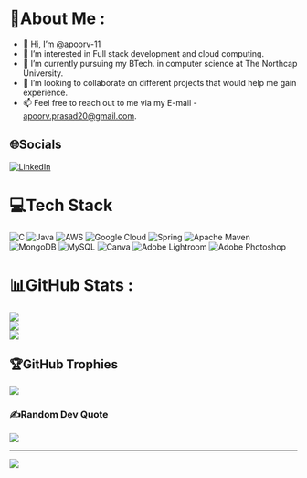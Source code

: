 # 💫About Me :
- 👋 Hi, I’m @apoorv-11
- 👀 I’m interested in Full stack development and cloud computing.
- 🌱 I’m currently pursuing my BTech. in computer science at The Northcap University.
- 💞️ I’m looking to collaborate on different projects that would help me gain experience.
- 📫 Feel free to reach out to me via my E-mail - apoorv.prasad20@gmail.com.


## 🌐Socials
[![LinkedIn](https://img.shields.io/badge/LinkedIn-%230077B5.svg?logo=linkedin&logoColor=white)](https://linkedin.com/in/linkedin.com/in/apoorv-prasad-543b26282/) 

# 💻Tech Stack
![C](https://img.shields.io/badge/c-%2300599C.svg?style=plastic&logo=c&logoColor=white) ![Java](https://img.shields.io/badge/java-%23ED8B00.svg?style=plastic&logo=java&logoColor=white) ![AWS](https://img.shields.io/badge/AWS-%23FF9900.svg?style=plastic&logo=amazon-aws&logoColor=white) ![Google Cloud](https://img.shields.io/badge/Google%20Cloud-%234285F4.svg?style=plastic&logo=google-cloud&logoColor=white) ![Spring](https://img.shields.io/badge/spring-%236DB33F.svg?style=plastic&logo=spring&logoColor=white) ![Apache Maven](https://img.shields.io/badge/Apache%20Maven-C71A36?style=plastic&logo=Apache%20Maven&logoColor=white) ![MongoDB](https://img.shields.io/badge/MongoDB-%234ea94b.svg?style=plastic&logo=mongodb&logoColor=white) ![MySQL](https://img.shields.io/badge/mysql-%2300f.svg?style=plastic&logo=mysql&logoColor=white) ![Canva](https://img.shields.io/badge/Canva-%2300C4CC.svg?style=plastic&logo=Canva&logoColor=white) ![Adobe Lightroom](https://img.shields.io/badge/Adobe%20Lightroom-31A8FF.svg?style=plastic&logo=Adobe%20Lightroom&logoColor=white) ![Adobe Photoshop](https://img.shields.io/badge/adobephotoshop-%2331A8FF.svg?style=plastic&logo=adobephotoshop&logoColor=white)
# 📊GitHub Stats :
![](https://github-readme-stats.vercel.app/api?username=apoorv-11&theme=vue-dark&hide_border=false&include_all_commits=false&count_private=false)<br/>
![](https://github-readme-streak-stats.herokuapp.com/?user=apoorv-11&theme=vue-dark&hide_border=false)<br/>
![](https://github-readme-stats.vercel.app/api/top-langs/?username=apoorv-11&theme=vue-dark&hide_border=false&include_all_commits=false&count_private=false&layout=compact)

## 🏆GitHub Trophies
![](https://github-trophies.vercel.app/?username=apoorv-11&theme=onedark&no-frame=false&no-bg=false&margin-w=4)

### ✍️Random Dev Quote
![](https://quotes-github-readme.vercel.app/api?type=horizontal&theme=gruvbox)

---
[![](https://visitcount.itsvg.in/api?id=apoorv-11&icon=0&color=1)](https://visitcount.itsvg.in)
